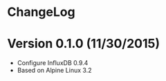 ChangeLog
==============

# Version 0.1.0 (11/30/2015)

- Configure InfluxDB 0.9.4
- Based on Alpine Linux 3.2
